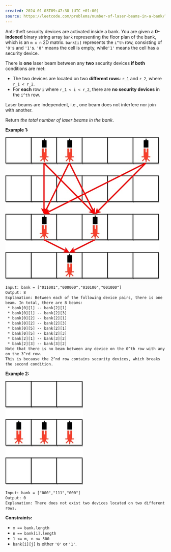```yaml
---
created: 2024-01-03T09:47:38 (UTC +01:00)
source: https://leetcode.com/problems/number-of-laser-beams-in-a-bank/?envType=daily-question&envId=2024-01-03
---
```

Anti-theft security devices are activated inside a bank. You are given a **0-indexed** binary string array `bank` representing the floor plan of the bank, which is an `m x n` 2D matrix. `bank[i]` represents the `i^th` row, consisting of `'0'`s and `'1'`s. `'0'` means the cell is empty, while`'1'` means the cell has a security device.

There is **one** laser beam between any **two** security devices **if both** conditions are met:

-   The two devices are located on two **different rows**: `r_1` and `r_2`, where `r_1 < r_2`.
-   For **each** row `i` where `r_1 < i < r_2`, there are **no security devices** in the `i^th` row.

Laser beams are independent, i.e., one beam does not interfere nor join with another.

Return _the total number of laser beams in the bank_.

**Example 1:**

![img.png](img.png)

```
Input: bank = ["011001","000000","010100","001000"]
Output: 8
Explanation: Between each of the following device pairs, there is one beam. In total, there are 8 beams:
 * bank[0][1] -- bank[2][1]
 * bank[0][1] -- bank[2][3]
 * bank[0][2] -- bank[2][1]
 * bank[0][2] -- bank[2][3]
 * bank[0][5] -- bank[2][1]
 * bank[0][5] -- bank[2][3]
 * bank[2][1] -- bank[3][2]
 * bank[2][3] -- bank[3][2]
Note that there is no beam between any device on the 0^th row with any on the 3^rd row.
This is because the 2^nd row contains security devices, which breaks the second condition.
```

**Example 2:**

![img_1.png](img_1.png)

```
Input: bank = ["000","111","000"]
Output: 0
Explanation: There does not exist two devices located on two different rows.
```

**Constraints:**

-   `m == bank.length`
-   `n == bank[i].length`
-   `1 <= m, n <= 500`
-   `bank[i][j]` is either `'0'` or `'1'`.
